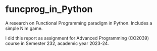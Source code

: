 # funcprog_in_Python
A research on Functional Programming paradigm in Python. Includes a simple Nim game.

I did this report as assignment for Advanced Programming (CO2039) course in Semester 232, academic year 2023-24.
